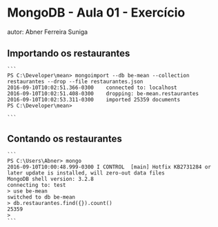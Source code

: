 # MongoDB - Aula 01 - Exercício
autor: Abner Ferreira Suniga

## Importando os restaurantes

    ```
    PS C:\Developer\mean> mongoimport --db be-mean --collection restaurantes --drop --file restaurantes.json
    2016-09-10T10:02:51.366-0300    connected to: localhost
    2016-09-10T10:02:51.408-0300    dropping: be-mean.restaurantes
    2016-09-10T10:02:53.311-0300    imported 25359 documents
    PS C:\Developer\mean>

    ```

## Contando os restaurantes

    ```
    PS C:\Users\Abner> mongo
    2016-09-10T10:00:48.999-0300 I CONTROL  [main] Hotfix KB2731284 or later update is installed, will zero-out data files
    MongoDB shell version: 3.2.8
    connecting to: test
    > use be-mean
    switched to db be-mean
    > db.restaurantes.find({}).count()
    25359
    >
    ```